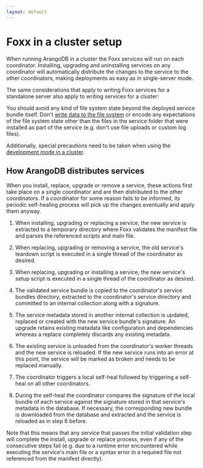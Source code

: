 ```yaml
---
layout: default
---
```

Foxx in a cluster setup
=======================

When running ArangoDB in a cluster the Foxx services will run on each
coordinator. Installing, upgrading and uninstalling services on any coordinator
will automatically distribute the changes to the service to the other coordinators,
making deployments as easy as in single-server mode.

The same considerations that apply to writing Foxx services for a
standalone server also apply to writing services for a cluster:

You should avoid any kind of file system state beyond the deployed service
bundle itself. Don't [write data to the file system](Files.md) or encode
any expectations of the file system state other than the files in the
service folder that were installed as part of the service
(e.g. don't use file uploads or custom log files).

Additionally, special precautions need to be taken when using the
[development mode in a cluster](DevelopmentMode.md#in-a-cluster).

How ArangoDB distributes services
---------------------------------

When you install, replace, upgrade or remove a service, these actions first
take place on a single coordinator and are then distributed to the other
coordinators. If a coordinator for some reason fails to be informed,
its periodic self-healing process will pick up the changes eventually
and apply them anyway.

1.  When installing, upgrading or replacing a service, the new service is
    extracted to a temporary directory where Foxx validates the manifest file
    and parses the referenced scripts and main file.

2.  When replacing, upgrading or removing a service, the old service's teardown
    script is executed in a single thread of the coordinator as desired.

3.  When replacing, upgrading or installing a service, the new service's setup
    script is executed in a single thread of the coordinator as desired.

4.  The validated service bundle is copied to the coordinator's service bundles
    directory, extracted to the coordinator's service directory and committed
    to an internal collection along with a signature.

5.  The service metadata stored in another internal collection is updated,
    replaced or created with the new service bundle's signature. An upgrade
    retains existing metadata like configuration and dependencies whereas
    a replace completely discards any existing metadata.

6.  The existing service is unloaded from the coordinator's worker threads
    and the new service is reloaded. If the new service runs into an error
    at this point, the service will be marked as broken and
    needs to be replaced manually.

7.  The coordinator triggers a local self-heal followed by triggering
    a self-heal on all other coordinators.

8.  During the self-heal the coordinator compares the signature of the
    local bundle of each service against the signature stored in that
    service's metadata in the database. If necessary, the corresponding
    new bundle is downloaded from the database and extracted and the service
    is reloaded as in step 6 before.

Note that this means that any service that passes the initial validation step
will complete the install, upgrade or replace process, even if any of the
consecutive steps fail (e.g. due to a runtime error encountered while executing
the service's main file or a syntax error in a required file not referenced
from the manifest directly).

